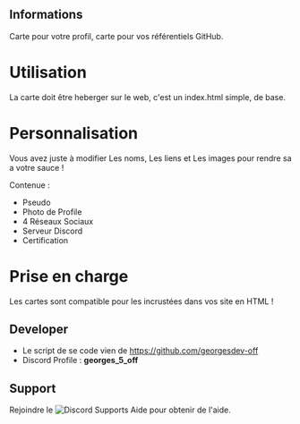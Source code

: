 ## Informations 

Carte pour votre profil, carte pour vos référentiels GitHub.

# Utilisation

La carte doit être heberger sur le web, c'est un index.html simple, de base.

# Personnalisation

Vous avez juste à modifier Les noms, Les liens et Les images pour rendre sa a votre sauce !

Contenue :

- Pseudo 
- Photo de Profile
- 4 Réseaux Sociaux
- Serveur Discord
- Certification

# Prise en charge 

Les cartes sont compatible pour les incrustées dans vos site en HTML !

## Developer
- Le script de se code vien de https://github.com/georgesdev-off
- Discord Profile : **georges_5_off**

## Support
Rejoindre le ![Discord Supports Aide](https://discord.gg/YGTMqjKZWu) pour obtenir de l'aide.
